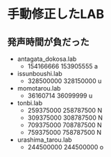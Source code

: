 # 手動修正したLAB

## 発声時間が負だった

- antagata_dokosa.lab
  - 154166666 153905555 a
- issunboushi.lab
  - 328500000 328150000 u
- momotarou.lab
  - 36160714 36099999 u
- tonbi.lab
  - 259375000 258787500 N
  - 309375000 308787500 N
  - 709375000 708787500 N
  - 759375000 758787500 N
- urashima_tarou.lab
  - 244500000 244500000 o